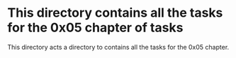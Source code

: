 # This directory contains all the tasks for the 0x05 chapter of tasks
This directory acts a directory to contains all the tasks for the 0x05 chapter.
